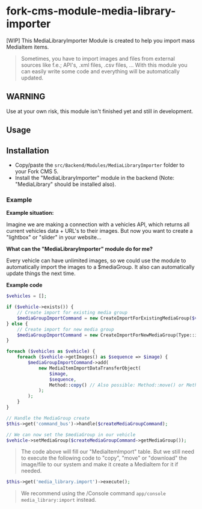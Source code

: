 # fork-cms-module-media-library-importer
[WIP] This MediaLibraryImporter Module is created to help you import mass MediaItem items.

> Sometimes, you have to import images and files from external sources like f.e.; API's, .xml files, .csv files, ... With this module you can easily write some code and everything will be automatically updated.

## WARNING

Use at your own risk, this module isn't finished yet and still in development.

## Usage

## Installation

* Copy/paste the `src/Backend/Modules/MediaLibraryImporter` folder to your Fork CMS 5.
* Install the "MediaLibraryImporter" module in the backend (Note: "MediaLibrary" should be installed also).

### Example

**Example situation:**

Imagine we are making a connection with a vehicles API, which returns all current vehicles data + URL's to their images.
But now you want to create a "lightbox" or "slider" in your website...

**What can the "MediaLibraryImporter" module do for me?**

Every vehicle can have unlimited images, so we could use the module to automatically import the images to a $mediaGroup. It also can automatically update things the next time.

**Example code**

```php
$vehicles = [];

if ($vehicle->exists()) {
    // Create import for existing media group
    $mediaGroupImportCommand = new CreateImportForExistingMediaGroup($vehicle->getMediaGroup());
} else {
    // Create import for new media group
    $mediaGroupImportCommand = new CreateImportForNewMediaGroup(Type::image());
}

foreach ($vehicles as $vehicle) {
    foreach ($vehicle->getImages() as $sequence => $image) {
        $mediaGroupImportCommand->add(
            new MediaItemImportDataTransferObject(
                $image,
                $sequence,
                Method::copy() // Also possible: Method::move() or Method::download()
            );
        );
    }
}

// Handle the MediaGroup create
$this->get('command_bus')->handle($createMediaGroupCommand);

// We can now set the $mediaGroup in our vehicle
$vehicle->setMediaGroup($createMediaGroupCommand->getMediaGroup());
```
> The code above will fill our "MediaItemImport" table. But we still need to execute the following code to "copy", "move" or "download" the image/file to our system and make it create a MediaItem for it if needed.

```php
$this->get('media_library.import')->execute();
```
> We recommend using the /Console command `app/console media_library:import` instead.
